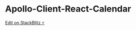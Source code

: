 #   Apollo-Client-React-Calendar 

[Edit on StackBlitz ⚡️](https://stackblitz.com/edit/react-xas6hp)